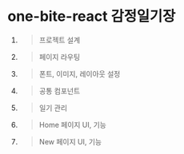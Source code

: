 # one-bite-react 감정일기장

1. > 프로젝트 설계
2. > 페이지 라우팅
3. > 폰트, 이미지, 레이아웃 설정
4. > 공통 컴포넌트
5. > 일기 관리
6. > Home 페이지 UI, 기능
7. > New 페이지 UI, 기능
